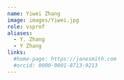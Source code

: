 ```yaml
---
name: Yiwei Zhang
image: images/Yiwei.jpg
role: vsprof
aliases:
  - Y. Zhang
  - Y Zhang
links:
  #home-page: https://janesmith.com
  #orcid: 0000-0001-8713-9213
---
```



